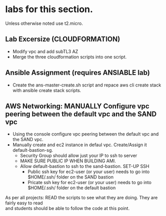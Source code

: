 # labs for this section.  

Unless otherwise noted use t2.micro.

## Lab Excersize (CLOUDFORMATION)
- Modify vpc and add subTL3 AZ
-  Merge the three cloudformation scripts into one script.

## Ansible Assignment (requires ANSIABLE lab) 

- Create the ans-master-create.sh script and repace aws cli create stack with ansible create stack scripts. 


## AWS Networking: MANUALLY  Configure vpc peering between the default vpc and the SAND vpc

- Using the console configure vpc peering between the default vpc and the SAND vpc.
- Manually create and ec2 instance in defaul vpc. Create/Assign it default-bastion-sg.
   - Security Group should allow just your IP to ssh to server
   - MAKE SURE PUBLIC IP WHEN BUILDING AMI.
   - Allow default-bastion to ssh to the sand-bastion. SET-UP SSH
      - Public ssh key for ec2-user (or your user) needs to go into $HOME/.ssh/ folder on the SAND bastion
      - Pricate ssh key for ec2-user (or your user) needs to go into $HOME/.ssh/ folder on the default bastion

As per all projects: READ the scripts to see what they are doing.  They are fairly easy to read  
and students should be able to follow the code at this point.  

